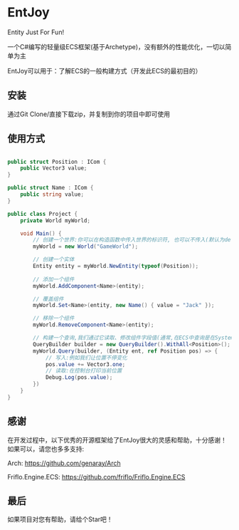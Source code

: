# EntJoy

Entity Just For Fun!

一个C#编写的轻量级ECS框架(基于Archetype)，没有额外的性能优化，一切以简单为主

EntJoy可以用于：了解ECS的一般构建方式（开发此ECS的最初目的）

## 安装
通过Git Clone/直接下载zip，并复制到你的项目中即可使用

## 使用方式

```csharp

public struct Position : ICom {
    public Vector3 value;
}

public struct Name : ICom {
    public string value;
}

public class Project {
    private World myWorld;

    void Main() {
        // 创建一个世界:你可以在构造函数中传入世界的标识符, 也可以不传入(默认为default)
        myWorld = new World("GameWorld");

        // 创建一个实体
        Entity entity = myWorld.NewEntity(typeof(Position));
        
        // 添加一个组件
        myWorld.AddComponent<Name>(entity);

        // 覆盖组件
        myWorld.Set<Name>(entity, new Name() { value = "Jack" });

        // 移除一个组件
        myWorld.RemoveComponent<Name>(entity);

        // 构建一个查询,我们通过它读取、修改组件字段值(通常,在ECS中查询是在System中运行的,你可以自定义这部分逻辑的位置)
        QueryBuilder builder = new QueryBuilder().WithAll<Position>();
        myWorld.Query(builder, (Entity ent, ref Position pos) => {
            // 写入:例如我们让位置不停变化
            pos.value += Vector3.one;
            // 读取:在控制台打印当前位置
            Debug.Log(pos.value);   
        })
    }
}

```

## 感谢
在开发过程中，以下优秀的开源框架给了EntJoy很大的灵感和帮助，十分感谢！如果可以，请您也多多支持:

Arch: https://github.com/genaray/Arch

Friflo.Engine.ECS: https://github.com/friflo/Friflo.Engine.ECS

## 最后
如果项目对您有帮助，请给个Star吧！
